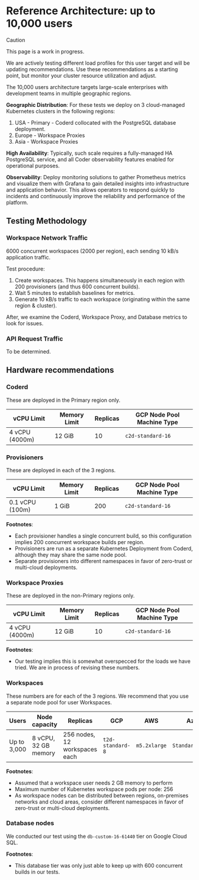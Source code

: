 # Reference Architecture: up to 10,000 users

> [!CAUTION]
> This page is a work in progress.
>
> We are actively testing different load profiles for this user target and will be updating
> recommendations. Use these recommendations as a starting point, but monitor your cluster resource
> utilization and adjust.

The 10,000 users architecture targets large-scale enterprises with development
teams in multiple geographic regions.

**Geographic Distribution**: For these tests we deploy on 3 cloud-managed Kubernetes clusters in
the following regions:

1. USA - Primary - Coderd collocated with the PostgreSQL database deployment.
2. Europe - Workspace Proxies
3. Asia - Workspace Proxies

**High Availability**: Typically, such scale requires a fully-managed HA
PostgreSQL service, and all Coder observability features enabled for operational
purposes.

**Observability**: Deploy monitoring solutions to gather Prometheus metrics and
visualize them with Grafana to gain detailed insights into infrastructure and
application behavior. This allows operators to respond quickly to incidents and
continuously improve the reliability and performance of the platform.

## Testing Methodology

### Workspace Network Traffic

6000 concurrent workspaces (2000 per region), each sending 10 kB/s application traffic.

Test procedure:

1. Create workspaces. This happens simultaneously in each region with 200 provisioners (and thus 600 concurrent builds).
2. Wait 5 minutes to establish baselines for metrics.
3. Generate 10 kB/s traffic to each workspace (originating within the same region & cluster).

After, we examine the Coderd, Workspace Proxy, and Database metrics to look for issues.

### API Request Traffic

To be determined.

## Hardware recommendations

### Coderd

These are deployed in the Primary region only.

| vCPU Limit     | Memory Limit | Replicas | GCP Node Pool Machine Type |
|----------------|--------------|----------|----------------------------|
| 4 vCPU (4000m) | 12 GiB       | 10       | `c2d-standard-16`          |

### Provisioners

These are deployed in each of the 3 regions.

| vCPU Limit      | Memory Limit | Replicas | GCP Node Pool Machine Type |
|-----------------|--------------|----------|----------------------------|
| 0.1 vCPU (100m) | 1 GiB        | 200      | `c2d-standard-16`          |

**Footnotes**:

- Each provisioner handles a single concurrent build, so this configuration implies 200 concurrent
  workspace builds per region.
- Provisioners are run as a separate Kubernetes Deployment from Coderd, although they may
  share the same node pool.
- Separate provisioners into different namespaces in favor of zero-trust or
  multi-cloud deployments.

### Workspace Proxies

These are deployed in the non-Primary regions only.

| vCPU Limit     | Memory Limit | Replicas | GCP Node Pool Machine Type |
|----------------|--------------|----------|----------------------------|
| 4 vCPU (4000m) | 12 GiB       | 10       | `c2d-standard-16`          |

**Footnotes**:

- Our testing implies this is somewhat overspecced for the loads we have tried. We are in process of revising these numbers.

### Workspaces

These numbers are for each of the 3 regions. We recommend that you use a separate node pool for user Workspaces.

| Users       | Node capacity        | Replicas                      | GCP              | AWS          | Azure             |
|-------------|----------------------|-------------------------------|------------------|--------------|-------------------|
| Up to 3,000 | 8 vCPU, 32 GB memory | 256 nodes, 12 workspaces each | `t2d-standard-8` | `m5.2xlarge` | `Standard_D8s_v3` |

**Footnotes**:

- Assumed that a workspace user needs 2 GB memory to perform
- Maximum number of Kubernetes workspace pods per node: 256
- As workspace nodes can be distributed between regions, on-premises networks
  and cloud areas, consider different namespaces in favor of zero-trust or
  multi-cloud deployments.

### Database nodes

We conducted our test using the `db-custom-16-61440` tier on Google Cloud SQL.

**Footnotes**:

- This database tier was only just able to keep up with 600 concurrent builds in our tests.
